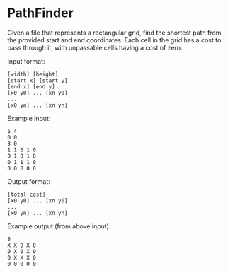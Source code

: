 PathFinder
==========
Given a file that represents a rectangular grid, find the shortest path from the provided start and end coordinates. Each cell in the grid has a cost to pass through it, with unpassable cells having a cost of zero.

Input format:
```
[width] [height]
[start x] [start y]
[end x] [end y]
[x0 y0] ... [xn y0]
...
[x0 yn] ... [xn yn]
```

Example input:
```
5 4
0 0
3 0
1 1 6 1 0
0 1 0 1 0
0 1 1 1 0
0 0 0 0 0
```

Output format:
```
[total cost]
[x0 y0] ... [xn y0]
...
[x0 yn] ... [xn yn]
```

Example output (from above input):
```
8
X X 0 X 0
0 X 0 X 0
0 X X X 0
0 0 0 0 0
```
